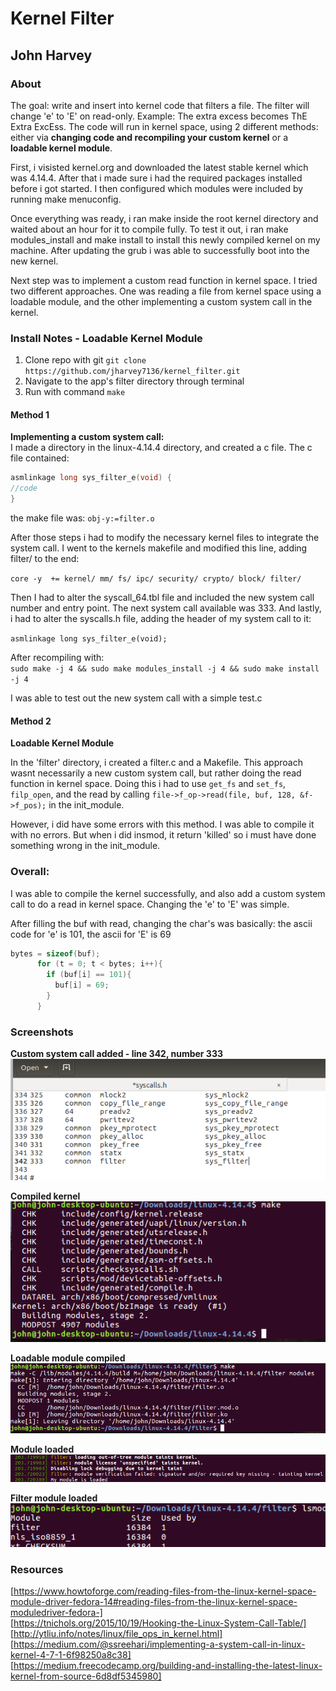 Kernel Filter
=============

## John Harvey

### About
The goal: write and insert into kernel code that filters a file. The filter will change 'e' to 'E' on read-only. Example: The extra excess becomes ThE Extra ExcEss. The code will run in kernel space, using 2 different methods: either via **changing code and recompiling your custom kernel** or a **loadable kernel module**.  

First, i visisted kernel.org and downloaded the latest stable kernel which was 4.14.4. After that i made sure i had the required packages installed before i got started. I then configured which modules were included by running make menuconfig.  

Once everything was ready, i ran make inside the root kernel directory and waited about an hour for it to compile fully. To test it out, i ran make modules_install and make install to install this newly compiled kernel on my machine. After updating the grub i was able to successfully boot into the new kernel.  

Next step was to implement a custom read function in kernel space. I tried two different approaches. One was reading a file from kernel space using a loadable module, and the other implementing a custom system call in the kernel.  

### Install Notes - Loadable Kernel Module
1. Clone repo with git `git clone https://github.com/jharvey7136/kernel_filter.git`
2. Navigate to the app's filter directory through terminal
3. Run with command `make`

#### Method 1

**Implementing a custom system call:**  
I made a directory in the linux-4.14.4 directory, and created a c file. The c file contained:  
```c
asmlinkage long sys_filter_e(void) {
//code
}
```

the make file was:
`obj-y:=filter.o`  

After those steps i had to modify the necessary kernel files to integrate the system call. I went to the kernels makefile and modified this line, adding filter/ to the end:  

`core -y  += kernel/ mm/ fs/ ipc/ security/ crypto/ block/ filter/`  

Then I had to alter the syscall_64.tbl file and included the new system call number and entry point. The next system call available was 333.
And lastly, i had to alter the syscalls.h file, adding the header of my system call to it:  

`asmlinkage long sys_filter_e(void);`

After recompiling with:  
`sudo make -j 4 && sudo make modules_install -j 4 && sudo make install -j 4`  

I was able to test out the new system call with a simple test.c

#### Method 2

**Loadable Kernel Module**

In the 'filter' directory, i created a filter.c and a Makefile. This approach wasnt necessarily a new custom system call, but rather doing the read function in kernel space. Doing this i had to use `get_fs` and `set_fs`, `filp_open`, and the read by calling `file->f_op->read(file, buf, 128, &f->f_pos);` in the init_module.  


However, i did have some errors with this method. I was able to compile it with no errors. But when i did insmod, it return 'killed' so i must have done something wrong in the init_module. 


### Overall: 

I was able to compile the kernel successfully, and also add a custom system call to do a read in kernel space. Changing the 'e' to 'E' was simple.  

After filling the buf with read, changing the char's was basically: the ascii code for 'e' is 101, the ascii for 'E' is 69
```c
bytes = sizeof(buf);
      for (t = 0; t < bytes; i++){
        if (buf[i] == 101){
          buf[i] = 69;
        }
      }
```

### Screenshots
**Custom system call added - line 342, number 333**  
![Alt text](img/custom_syscall_added_num333.png)

**Compiled kernel**  
![Alt text](img/secondKernelCompile.png)

**Loadable module compiled**  
![Alt text](img/makeLoadableModuleFilter.png)

**Module loaded**  
![Alt text](img/moduleLoaded.png)

**Filter module loaded**  
![Alt text](img/filterModuleLoaded.png)

### Resources
[https://www.howtoforge.com/reading-files-from-the-linux-kernel-space-module-driver-fedora-14#reading-files-from-the-linux-kernel-space-moduledriver-fedora-]  
[https://tnichols.org/2015/10/19/Hooking-the-Linux-System-Call-Table/]  
[http://ytliu.info/notes/linux/file_ops_in_kernel.html]  
[https://medium.com/@ssreehari/implementing-a-system-call-in-linux-kernel-4-7-1-6f98250a8c38]  
[https://medium.freecodecamp.org/building-and-installing-the-latest-linux-kernel-from-source-6d8df5345980]








